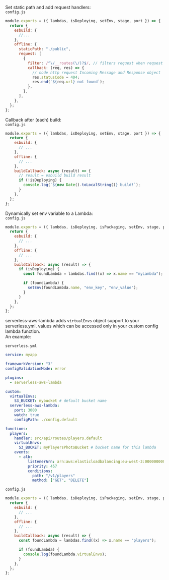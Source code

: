 Set static path and add request handlers:  
`config.js`

```js
module.exports = ({ lambdas, isDeploying, setEnv, stage, port }) => {
  return {
    esbuild: {
      //...
    },
    offline: {
      staticPath: "./public",
      request: [
        {
          filter: /^\/__routes(\/)?$/, // filters request when request URL match /__routes
          callback: (req, res) => {
            // node http request Incoming Message and Response object
            res.statusCode = 404;
            res.end(`${req.url} not found`);
          },
        },
      ],
    },
  };
};
```

Callback after (each) build:  
`config.js`

```js
module.exports = ({ lambdas, isDeploying, setEnv, stage, port }) => {
  return {
    esbuild: {
      // ...
    },
    offline: {
      // ...
    },
    buildCallback: async (result) => {
      // result = esbuild build result
      if (!isDeploying) {
        console.log(`${new Date().toLocalString()} build!`);
      }
    },
  };
};
```

Dynamically set env variable to a Lambda:  
`config.js`

```js
module.exports = ({ lambdas, isDeploying, isPackaging, setEnv, stage, port }) => {
  return {
    esbuild: {
      // ...
    },
    offline: {
      // ...
    },
    buildCallback: async (result) => {
      if (isDeploying) {
        const foundLambda = lambdas.find((x) => x.name == "myLambda");

        if (foundLambda) {
          setEnv(foundLambda.name, "env_key", "env_value");
        }
      }
    },
  };
};
```

serverless-aws-lambda adds `virtualEnvs` object support to your serverless.yml.
values which can be accessed only in your custom config lambda function.  
An example:

`serverless.yml`

```yaml
service: myapp

frameworkVersion: "3"
configValidationMode: error

plugins:
  - serverless-aws-lambda

custom:
  virtualEnvs:
    S3_BUCKET: mybucket # default bucket name
  serverless-aws-lambda:
    port: 3000
    watch: true
    configPath: ./config.default

functions:
  players:
    handler: src/api/routes/players.default
    virtualEnvs:
      S3_BUCKET: myPlayersPhotoBucket # bucket name for this lambda
    events:
      - alb:
          listenerArn: arn:aws:elasticloadbalancing:eu-west-3:0000000000000:listener/app/myAlb/11111111111111/2222222222222
          priority: 457
          conditions:
            path: "/v1/players"
            method: ["GET", "DELETE"]
```

`config.js`

```js
module.exports = ({ lambdas, isDeploying, isPackaging, setEnv, stage, port }) => {
  return {
    esbuild: {
      // ...
    },
    offline: {
      // ...
    },
    buildCallback: async (result) => {
      const foundLambda = lambdas.find((x) => x.name == "players");

      if (foundLambda) {
        console.log(foundLambda.virtualEnvs);
      }
    },
  };
};
```
